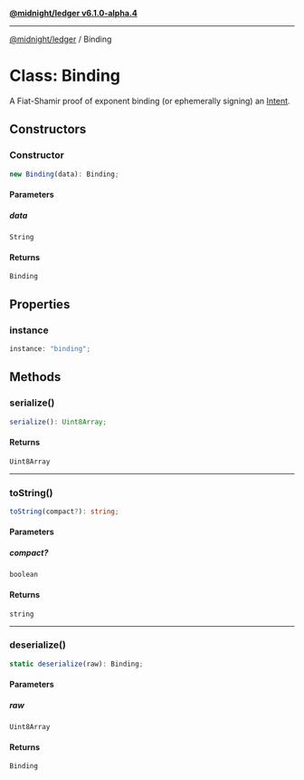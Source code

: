 [**@midnight/ledger v6.1.0-alpha.4**](../README.md)

***

[@midnight/ledger](../globals.md) / Binding

# Class: Binding

A Fiat-Shamir proof of exponent binding (or ephemerally signing) an
[Intent](Intent.md).

## Constructors

### Constructor

```ts
new Binding(data): Binding;
```

#### Parameters

##### data

`String`

#### Returns

`Binding`

## Properties

### instance

```ts
instance: "binding";
```

## Methods

### serialize()

```ts
serialize(): Uint8Array;
```

#### Returns

`Uint8Array`

***

### toString()

```ts
toString(compact?): string;
```

#### Parameters

##### compact?

`boolean`

#### Returns

`string`

***

### deserialize()

```ts
static deserialize(raw): Binding;
```

#### Parameters

##### raw

`Uint8Array`

#### Returns

`Binding`
